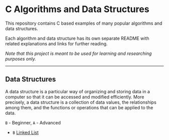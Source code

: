 # C Algorithms and Data Structures


This repository contains C based examples of many
popular algorithms and data structures.

Each algorithm and data structure has its own separate README
with related explanations and links for further reading.

*Note that this project is meant to be used for learning and researching purposes 
only.*

--------

## Data Structures

A data structure is a particular way of organizing and storing data in a computer so that it can
be accessed and modified efficiently. More precisely, a data structure is a collection of data
values, the relationships among them, and the functions or operations that can be applied to
the data.

`B` - Beginner, `A` - Advanced

* `B` [Linked List](src/data-structures/linked-list)

